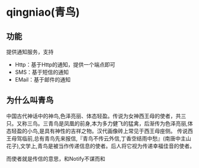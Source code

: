 # qingniao(青鸟)

## 功能
提供通知服务，支持
- Http：基于Http的通知，提供一个端点即可
- SMS：基于短信的通知
- EMail：基于邮件的通知

## 为什么叫青鸟
中国古代神话中的神鸟,色泽亮丽、体态轻盈。传说为女神西王母的使者，共三只。又称三鸟。三青鸟是凤凰的前身,本为多力健飞的猛禽，后渐传为色泽亮丽,体态轻盈的小鸟,是具有神性的吉祥之物。汉代画像砖上常见于西王母座侧。
传说西王母驾临前,总有青鸟先来报信,『青鸟不传云外信,丁香空结雨中愁』(南唐中主山花子),文学上,青鸟是被当作传递信息的使者。后人将它视为传递幸福佳音的使者。

而使者就是传信的意思，和Notify不谋而和
